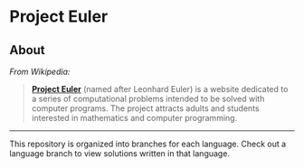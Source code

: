 Project Euler
=============

About
-----

_From Wikipedia:_
> [**Project Euler**](http://projecteuler.net/) (named after Leonhard Euler) is a website dedicated to a series of computational problems intended to be solved with computer programs. The project attracts adults and students interested in mathematics and computer programming.

- - -

This repository is organized into branches for each language.  Check out a language branch to view solutions written in that language.
